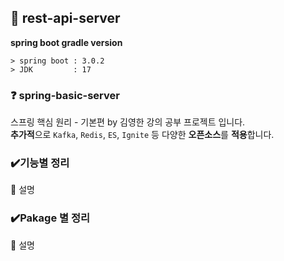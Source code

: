 ## 📃 rest-api-server
**spring boot gradle version**
```
> spring boot : 3.0.2
> JDK         : 17
```
### ❓ spring-basic-server
스프링 핵심 원리 - 기본편 by 김영한 강의 공부 프로젝트 입니다.  
**추가적**으로 `Kafka`, `Redis`, `ES`, `Ignite` 등 다양한 **오픈소스**를 **적용**합니다.

### ✔️기능별 정리
📌 설명


### ✔️Pakage 별 정리
📌 설명

```bash
```
